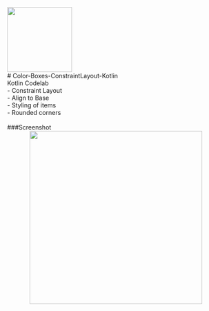 <div><img src="/app/src/main/res/mipmap-xxhdpi/ic_launcher.png" width="150px"</img></div>
# Color-Boxes-ConstraintLayout-Kotlin<br>
Kotlin Codelab <br>
- Constraint Layout <br>
- Align to Base <br>
- Styling of items <br>
- Rounded corners<br>
<br>
###Screenshot
<div align="center">
    <img src="/screenshots/shot1.jpg" width="400px"</img>
</div>
